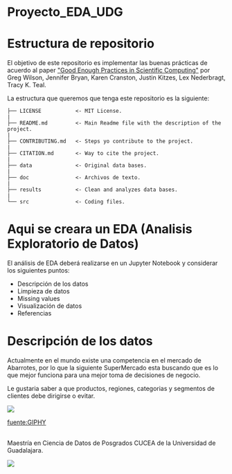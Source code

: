 # Proyecto_EDA_UDG

# Estructura de repositorio

El objetivo de este repositorio es implementar las buenas prácticas de acuerdo al paper ["Good Enough Practices in Scientific Computing"](https://arxiv.org/abs/1609.00037) por Greg Wilson, Jennifer Bryan, Karen Cranston, Justin Kitzes, Lex Nederbragt, Tracy K. Teal.

La estructura que queremos que tenga este repositorio es la siguiente:

    ├── LICENSE           <- MIT License.  
    |  
    ├── README.md         <- Main Readme file with the description of the project.  
    |  
    ├── CONTRIBUTING.md   <- Steps yo contribute to the project.  
    |  
    ├── CITATION.md       <- Way to cite the project.  
    |  
    ├── data              <- Original data bases.  
    |  
    ├── doc               <- Archivos de texto.  
    |  
    ├── results           <- Clean and analyzes data bases.  
    |  
    └── src               <- Coding files.  
    
    
 # Aqui se creara un EDA (Analisis Exploratorio de Datos)
 
 El análisis de EDA deberá realizarse en un Jupyter Notebook y considerar los siguientes puntos:

- Descripción de los datos
- Limpieza de datos
- Missing values
- Visualización de datos
- Referencias


# Descripción de los datos

Actualmente en el mundo existe una competencia en el mercado de Abarrotes, por lo que la siguiente SuperMercado esta buscando
que es lo que mejor funciona para una mejor toma de decisiones de negocio.

Le gustaria saber a que productos, regiones, categorias y segmentos de clientes debe dirigirse o evitar.

![](https://media.giphy.com/media/WyIgdHXMWEngSb6RHf/giphy.gif)

[fuente:GIPHY](https://media.giphy.com/media/WyIgdHXMWEngSb6RHf/giphy-downsized.gif)





<br>
Maestría en Ciencia de Datos de Posgrados CUCEA de la Universidad de Guadalajara.  

![](https://raw.githubusercontent.com/vcuspinera/UDG_MCD_Project_Dev_II/main/actividades/img/MCD_logo.png)
